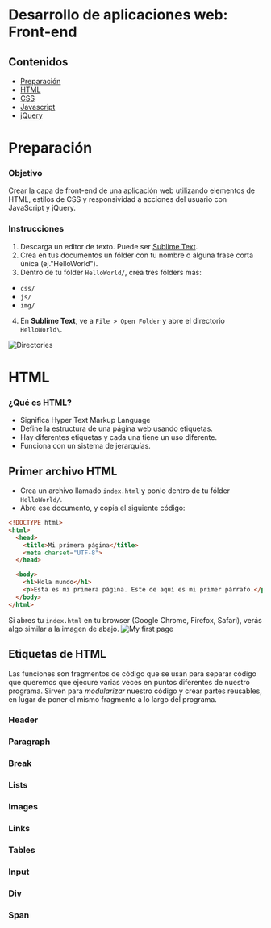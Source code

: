 # Desarrollo de aplicaciones web: Front-end

## Contenidos 
- [Preparación](#prep)
- [HTML](#html) 
- [CSS](#css) 
- [Javascript](#js) 
- [jQuery](#jquery)

<a name="prep"/></a>
# Preparación

### Objetivo
Crear la capa de front-end de una aplicación web utilizando elementos de HTML, estilos de CSS y responsividad a acciones del usuario con JavaScript y jQuery.

### Instrucciones
1. Descarga un editor de texto. Puede ser [Sublime Text](https://www.sublimetext.com/).
2. Crea en tus documentos un fólder con tu nombre o alguna frase corta única (ej."HelloWorld").
3. Dentro de tu fólder `HelloWorld/`, crea tres fólders más: 
  - `css/` 
  - `js/`
  - `img/`
 4. En **Sublime Text**, ve a `File > Open Folder` y abre el directorio `HelloWorld\`.
  
![Directories](https://github.com/katiearriagam/tech-course/blob/master/images/directories.PNG)

<a name="html"/></a>
# HTML

### ¿Qué es HTML?
- Significa Hyper Text Markup Language
- Define la estructura de una página web usando etiquetas.
- Hay diferentes etiquetas y cada una tiene un uso diferente.
- Funciona con un sistema de jerarquías.

## Primer archivo HTML
- Crea un archivo llamado `index.html` y ponlo dentro de tu fólder `HelloWorld/`.
- Abre ese documento, y copia el siguiente código: 
```html
<!DOCTYPE html>
<html>
  <head>
    <title>Mi primera página</title>
    <meta charset="UTF-8">
  </head>

  <body>
    <h1>Hola mundo</h1>
    <p>Esta es mi primera página. Este de aquí es mi primer párrafo.</p>
  </body>
</html> 
```

Si abres tu `index.html` en tu browser (Google Chrome, Firefox, Safari), verás algo similar a la imagen de abajo.
![My first page](https://github.com/katiearriagam/tech-course/blob/master/images/helloWorldWeb.PNG)


## Etiquetas de HTML

Las funciones son fragmentos de código que se usan para separar código que queremos que ejecure varias veces en puntos diferentes de nuestro programa. Sirven para *modularizar* nuestro código y crear partes reusables, en lugar de poner el mismo fragmento a lo largo del programa.

### Header
### Paragraph
### Break
### Lists
### Images
### Links
### Tables
### Input
### Div
### Span
